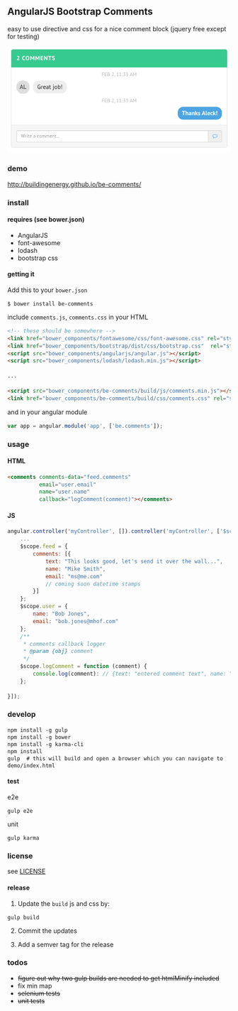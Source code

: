 ## AngularJS Bootstrap Comments

easy to use directive and css for a nice comment block
(jquery free except for testing)

![comments](/images/comments.png?raw=true)


### demo

http://buildingenergy.github.io/be-comments/


### install

#### requires (see bower.json)

- AngularJS
- font-awesome
- lodash
- bootstrap css

#### getting it

Add this to your `bower.json`

```console
$ bower install be-comments
````

include `comments.js`, `comments.css` in your HTML

```html
<!-- these should be somewhere -->
<link href="bower_components/fontawesome/css/font-awesome.css" rel="stylesheet" type="text/css" />
<link href="bower_components/bootstrap/dist/css/bootstrap.css"  rel="stylesheet" type="text/css" />
<script src="bower_components/angularjs/angular.js"></script>
<script src="bower_components/lodash/lodash.min.js"></script>

...

<script src="bower_components/be-comments/build/js/comments.min.js"></script>
<link href="bower_components/be-comments/build/css/comments.css" rel="stylesheet" type="text/css" />
```

and in your angular module

```js
var app = angular.module('app', ['be.comments']);
```

### usage

#### HTML

```html
<comments comments-data="feed.comments"
          email="user.email"
          name="user.name"
          callback="logComment(comment)"></comments>
```

#### JS

```js
angular.controller('myController', []).controller('myController', ['$scope', function ($scope) {
    ...
    $scope.feed = {
        comments: [{
            text: "This looks good, let's send it over the wall...",
            name: "Mike Smith",
            email: "ms@me.com"
            // coming soon datetime stamps
        }]
    };
    $scope.user = {
        name: "Bob Jones",
        email: "bob.jones@mhof.com"
    };
    /**
     * comments callback logger
     * @param {obj} comment
     */
    $scope.logComment = function (comment) {
        console.log(comment): // {text: "entered comment text", name: "John Rocks", email: "gnar@crushing.it"}
    };

}]);
```


### develop

```console
npm install -g gulp
npm install -g bower
npm install -g karma-cli
npm install
gulp  # this will build and open a browser which you can navigate to demo/index.html
```

#### test

e2e

```console
gulp e2e
```

unit

```console
gulp karma
```

### license

see [LICENSE](LICENSE)

#### release

1. Update the `build` js and css by:

  ```console
  gulp build
  ```

2. Commit the updates

3. Add a semver tag for the release


### todos

- ~~figure out why two gulp builds are needed to get htmlMinify included~~
- fix min map
- ~~selenium tests~~
- ~~unit tests~~
